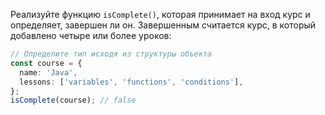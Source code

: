 
Реализуйте функцию `isComplete()`, которая принимает на вход курс и определяет, завершен ли он. Завершенным считается курс, в который добавлено четыре или более уроков:

```typescript
// Определите тип исходя из структуры объекта
const course = {
  name: 'Java',
  lessons: ['variables', 'functions', 'conditions'],
};
isComplete(course); // false
```
